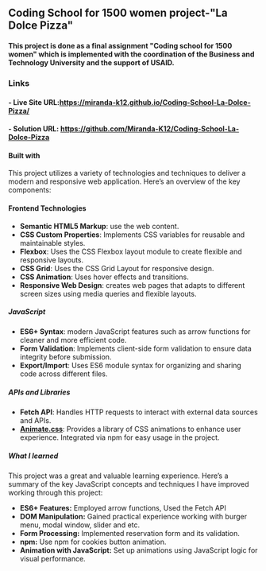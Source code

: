 ## Coding School for 1500 women project-"La Dolce Pizza"
#### This project is done as a final assignment "Coding school for 1500 women" which is implemented with the coordination of the Business and Technology University and the support of USAID. 

### Links
#### - Live Site URL:https://miranda-k12.github.io/Coding-School-La-Dolce-Pizza/
#### - Solution URL: https://github.com/Miranda-K12/Coding-School-La-Dolce-Pizza

#### Built with
This project utilizes a variety of technologies and techniques to deliver a modern and responsive web application. Here’s an overview of the key components:
#### Frontend Technologies

- **Semantic HTML5 Markup**: use  the web content.
- **CSS Custom Properties**: Implements CSS variables for reusable and maintainable styles. 
- **Flexbox**: Uses the CSS Flexbox layout module to create flexible and responsive layouts.
- **CSS Grid**: Uses the CSS Grid Layout for responsive design.
- **CSS Animation**: Uses hover effects and transitions. 
- **Responsive Web Design**: creates web pages that adapts to different screen sizes using media queries and flexible layouts.

##### JavaScript
- **ES6+ Syntax**: modern JavaScript features such as arrow functions for cleaner and more efficient code.
- **Form Validation**: Implements client-side form validation to ensure data integrity before submission.
- **Export/Import**: Uses ES6 module syntax for organizing and sharing code across different files.

##### APIs and Libraries
- **Fetch API**: Handles HTTP requests to interact with external data sources and APIs.
- **[Animate.css](https://animate.style/)**: Provides a library of CSS animations to enhance user experience. Integrated via npm for easy usage in the project.


##### What I learned
This project was a great and valuable learning experience. Here’s a summary of the key JavaScript concepts and techniques I have improved working through this project:

- **ES6+ Features:** Employed arrow functions, Used the Fetch API 
- **DOM Manipulation:** Gained practical experience working with burger menu, modal window, slider and etc.
- **Form Processing:** Implemented reservation form and its validation.
- **npm:** Use npm for cookies button animation.
- **Animation with JavaScript:** Set up animations using JavaScript logic for visual performance. 



